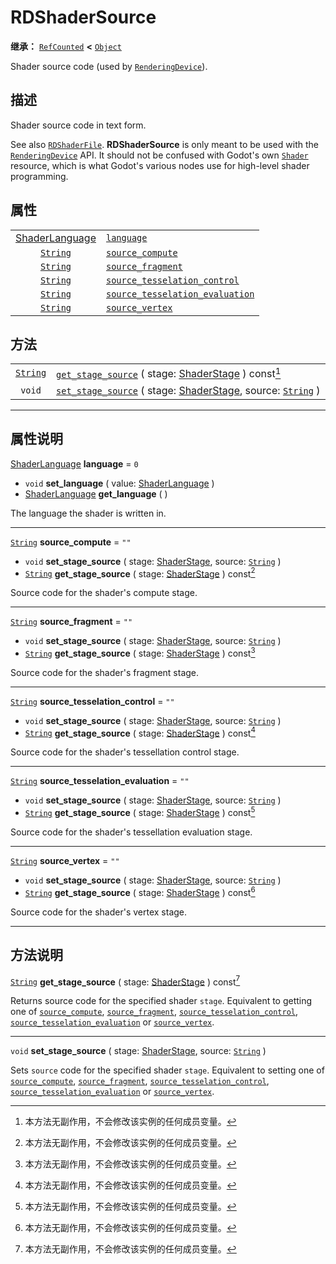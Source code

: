 <!-- ⚠ 请勿编辑本文件 ⚠ -->
<!-- 本文档使用脚本从 WeDot 引擎源码仓库生成。 -->
<!-- 生成脚本：https://github.com/WeDot-Engine/WeDot/tree/4.3/doc/tools/make_md.py； -->
<!-- 原文件：https://github.com/WeDot-Engine/WeDot/tree/4.3/doc/classes/RDShaderSource.xml。 -->

<div id="_class_rdshadersource"></div>

# RDShaderSource

**继承：** [`RefCounted`](class_refcounted.md) **<** [`Object`](class_object.md)

Shader source code (used by [`RenderingDevice`](class_renderingdevice.md)).

## 描述

Shader source code in text form.

See also [`RDShaderFile`](class_rdshaderfile.md). **RDShaderSource** is only meant to be used with the [`RenderingDevice`](class_renderingdevice.md) API. It should not be confused with Godot's own [`Shader`](class_shader.md) resource, which is what Godot's various nodes use for high-level shader programming.

## 属性

|||
|:-:|:--|
| [ShaderLanguage](#enum_renderingdevice_shaderlanguage) | [`language`](#class_rdshadersource_property_language)                                           | ``0``  |
| [`String`](class_string.md)                            | [`source_compute`](#class_rdshadersource_property_source_compute)                               | ``""`` |
| [`String`](class_string.md)                            | [`source_fragment`](#class_rdshadersource_property_source_fragment)                             | ``""`` |
| [`String`](class_string.md)                            | [`source_tesselation_control`](#class_rdshadersource_property_source_tesselation_control)       | ``""`` |
| [`String`](class_string.md)                            | [`source_tesselation_evaluation`](#class_rdshadersource_property_source_tesselation_evaluation) | ``""`` |
| [`String`](class_string.md)                            | [`source_vertex`](#class_rdshadersource_property_source_vertex)                                 | ``""`` |

## 方法

|||
|:-:|:--|
| [`String`](class_string.md) | [`get_stage_source`](#class_rdshadersource_method_get_stage_source) ( stage: [ShaderStage](#enum_renderingdevice_shaderstage) ) const[^const]                        |
| `void`                      | [`set_stage_source`](#class_rdshadersource_method_set_stage_source) ( stage: [ShaderStage](#enum_renderingdevice_shaderstage), source: [`String`](class_string.md) ) |

<!-- rst-class:: classref-section-separator -->

---

## 属性说明

<div id="_class_rdshadersource_property_language"></div>

[ShaderLanguage](#enum_renderingdevice_shaderlanguage) **language** = ``0`` <div id="class_rdshadersource_property_language"></div>

- `void` **set_language** ( value: [ShaderLanguage](#enum_renderingdevice_shaderlanguage) )
- [ShaderLanguage](#enum_renderingdevice_shaderlanguage) **get_language** ( )

The language the shader is written in.

<!-- rst-class:: classref-item-separator -->

---

<div id="_class_rdshadersource_property_source_compute"></div>

[`String`](class_string.md) **source_compute** = ``""`` <div id="class_rdshadersource_property_source_compute"></div>

- `void` **set_stage_source** ( stage: [ShaderStage](#enum_renderingdevice_shaderstage), source: [`String`](class_string.md) )
- [`String`](class_string.md) **get_stage_source** ( stage: [ShaderStage](#enum_renderingdevice_shaderstage) ) const[^const]

Source code for the shader's compute stage.

<!-- rst-class:: classref-item-separator -->

---

<div id="_class_rdshadersource_property_source_fragment"></div>

[`String`](class_string.md) **source_fragment** = ``""`` <div id="class_rdshadersource_property_source_fragment"></div>

- `void` **set_stage_source** ( stage: [ShaderStage](#enum_renderingdevice_shaderstage), source: [`String`](class_string.md) )
- [`String`](class_string.md) **get_stage_source** ( stage: [ShaderStage](#enum_renderingdevice_shaderstage) ) const[^const]

Source code for the shader's fragment stage.

<!-- rst-class:: classref-item-separator -->

---

<div id="_class_rdshadersource_property_source_tesselation_control"></div>

[`String`](class_string.md) **source_tesselation_control** = ``""`` <div id="class_rdshadersource_property_source_tesselation_control"></div>

- `void` **set_stage_source** ( stage: [ShaderStage](#enum_renderingdevice_shaderstage), source: [`String`](class_string.md) )
- [`String`](class_string.md) **get_stage_source** ( stage: [ShaderStage](#enum_renderingdevice_shaderstage) ) const[^const]

Source code for the shader's tessellation control stage.

<!-- rst-class:: classref-item-separator -->

---

<div id="_class_rdshadersource_property_source_tesselation_evaluation"></div>

[`String`](class_string.md) **source_tesselation_evaluation** = ``""`` <div id="class_rdshadersource_property_source_tesselation_evaluation"></div>

- `void` **set_stage_source** ( stage: [ShaderStage](#enum_renderingdevice_shaderstage), source: [`String`](class_string.md) )
- [`String`](class_string.md) **get_stage_source** ( stage: [ShaderStage](#enum_renderingdevice_shaderstage) ) const[^const]

Source code for the shader's tessellation evaluation stage.

<!-- rst-class:: classref-item-separator -->

---

<div id="_class_rdshadersource_property_source_vertex"></div>

[`String`](class_string.md) **source_vertex** = ``""`` <div id="class_rdshadersource_property_source_vertex"></div>

- `void` **set_stage_source** ( stage: [ShaderStage](#enum_renderingdevice_shaderstage), source: [`String`](class_string.md) )
- [`String`](class_string.md) **get_stage_source** ( stage: [ShaderStage](#enum_renderingdevice_shaderstage) ) const[^const]

Source code for the shader's vertex stage.

<!-- rst-class:: classref-section-separator -->

---

## 方法说明

<div id="_class_rdshadersource_method_get_stage_source"></div>

[`String`](class_string.md) **get_stage_source** ( stage: [ShaderStage](#enum_renderingdevice_shaderstage) ) const[^const]<div id="class_rdshadersource_method_get_stage_source"></div>

Returns source code for the specified shader `stage`. Equivalent to getting one of [`source_compute`](#class_rdshadersource_property_source_compute), [`source_fragment`](#class_rdshadersource_property_source_fragment), [`source_tesselation_control`](#class_rdshadersource_property_source_tesselation_control), [`source_tesselation_evaluation`](#class_rdshadersource_property_source_tesselation_evaluation) or [`source_vertex`](#class_rdshadersource_property_source_vertex).

<!-- rst-class:: classref-item-separator -->

---

<div id="_class_rdshadersource_method_set_stage_source"></div>

`void` **set_stage_source** ( stage: [ShaderStage](#enum_renderingdevice_shaderstage), source: [`String`](class_string.md) )<div id="class_rdshadersource_method_set_stage_source"></div>

Sets `source` code for the specified shader `stage`. Equivalent to setting one of [`source_compute`](#class_rdshadersource_property_source_compute), [`source_fragment`](#class_rdshadersource_property_source_fragment), [`source_tesselation_control`](#class_rdshadersource_property_source_tesselation_control), [`source_tesselation_evaluation`](#class_rdshadersource_property_source_tesselation_evaluation) or [`source_vertex`](#class_rdshadersource_property_source_vertex).

[^virtual]: 本方法通常需要用户覆盖才能生效。
[^const]: 本方法无副作用，不会修改该实例的任何成员变量。
[^vararg]: 本方法除了能接受在此处描述的参数外，还能够继续接受任意数量的参数。
[^constructor]: 本方法用于构造某个类型。
[^static]: 调用本方法无需实例，可直接使用类名进行调用。
[^operator]: 本方法描述的是使用本类型作为左操作数的有效运算符。
[^bitfield]: 这个值是由下列位标志构成位掩码的整数。
[^void]: 无返回值。
